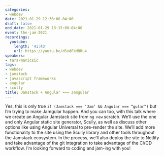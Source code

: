 ```yaml
---
categories:
- webdev
date: 2021-01-29 12:30:00-04:00
draft: false
end_date: 2021-01-29 13:15:00-04:00
event: the-jam-2021
recordings:
  youtube:
    length: '41:43'
    url: https://youtu.be/dSx8FkMBRu4
speakers:
- tara-manicsic
tags:
- webdev
- jamstack
- javascript frameworks
- angular
- scully
title: Jamstack + Angular === Jamgular
---
```



Yes, this is only true `if (Jamstack === ‘Jam’ && Angular === “gular”)` but I’m trying to make Jamgular happen. And you can too, with this talk where we create an Angular Jamstack site from `ng new` scratch. We’ll use the one and only Angular static site generator, Scully, as well as discuss other options like using Angular Universal to pre-render the site. We’ll add more functionality to the site using the Scully library and other tools throughout the Jamstack ecosystem. In the process, we’ll also deploy the site to Netlify and take advantage of the git integration to take advantage of the CI/CD workflow. I’m looking forward to coding and jam-ing with you!
